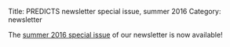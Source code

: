Title: PREDICTS newsletter special issue, summer 2016
Category: newsletter

The [summer 2016 special issue](/newsletters/PREDICTSNewsletterSummer2016Special.pdf)
of our newsletter is now available!
